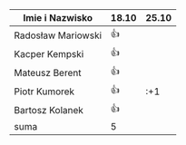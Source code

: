 Imie i Nazwisko  | 18.10 | 25.10 |
---------------- | ----- | ----- |
Radosław Mariowski | :+1: ||
Kacper Kempski | :+1: ||
Mateusz Berent | :+1: ||
Piotr Kumorek	 | :+1:	| :+1 |   	
Bartosz Kolanek	 | :+1:	| 
suma             | 5   ||
